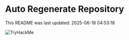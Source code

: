 # Auto Regenerate Repository

This README was last updated: 2025-06-18 04:53:18

 ![TryHackMe](https://tryhackme.com/badge/533634)